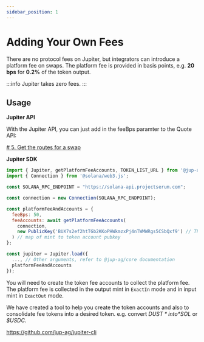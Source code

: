 ```yaml
---
sidebar_position: 1
---
```


# Adding Your Own Fees

There are no protocol fees on Jupiter, but integrators can introduce a platform fee on swaps. The platform fee is provided in basis points, e.g. **20 bps** for **0.2%** of the token output.

:::info Jupiter takes zero fees.
:::

## Usage

**Jupiter API**

With the Jupiter API, you can just add in the feeBps paramter to the Quote API: 

[# 5. Get the routes for a swap](/docs/Integrating-jupiter/start-with-the-jupiter-api#guide)

**Jupiter SDK**

```js
import { Jupiter, getPlatformFeeAccounts, TOKEN_LIST_URL } from '@jup-ag/core';
import { Connection } from '@solana/web3.js';

const SOLANA_RPC_ENDPOINT = "https://solana-api.projectserum.com";

const connection = new Connection(SOLANA_RPC_ENDPOINT);

const platformFeeAndAccounts = {
  feeBps: 50,
  feeAccounts: await getPlatformFeeAccounts(
    connection,
    new PublicKey('BUX7s2ef2htTGb2KKoPHWkmzxPj4nTWMWRgs5CSbQxf9') // The platform fee account owner
  ) // map of mint to token account pubkey
};

const jupiter = Jupiter.load({
  ..., // Other arguments, refer to @jup-ag/core documentation
  platformFeeAndAccounts
});
```
You will need to create the token fee accounts to collect the platform fee. The platform fee is collected in the output mint in `ExactIn` mode and in input mint in `ExactOut` mode.

We have created a tool to help you create the token accounts and also to consolidate fee tokens into a desired token. e.g. convert *$DUST* into *$SOL* or *$USDC*.

https://github.com/jup-ag/jupiter-cli